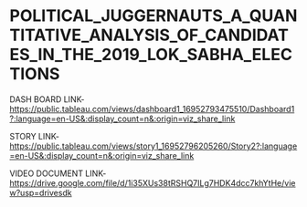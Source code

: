 # POLITICAL_JUGGERNAUTS_A_QUANTITATIVE_ANALYSIS_OF_CANDIDATES_IN_THE_2019_LOK_SABHA_ELECTIONS


DASH BOARD LINK- https://public.tableau.com/views/dashboard1_16952793475510/Dashboard1?:language=en-US&:display_count=n&:origin=viz_share_link

STORY LINK-https://public.tableau.com/views/story1_16952796205260/Story2?:language=en-US&:display_count=n&:origin=viz_share_link

VIDEO DOCUMENT LINK-https://drive.google.com/file/d/1i35XUs38tRSHQ7ILg7HDK4dcc7khYtHe/view?usp=drivesdk
